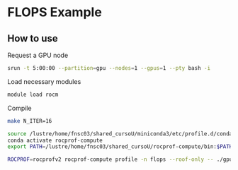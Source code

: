 # FLOPS Example

## How to use

Request a GPU node

```bash
srun -t 5:00:00 --partition=gpu --nodes=1 --gpus=1 --pty bash -i
```

Load necessary modules 

```bash
module load rocm
```

Compile 

```bash
make N_ITER=16
```

```bash 
source /lustre/home/fnsc03/shared_cursoU/miniconda3/etc/profile.d/conda.sh
conda activate rocprof-compute
export PATH=/lustre/home/fnsc03/shared_cursoU/rocprof-compute/bin:$PATH
```

```bash
ROCPROF=rocprofv2 rocprof-compute profile -n flops --roof-only -- ./gpu_flops 100
```